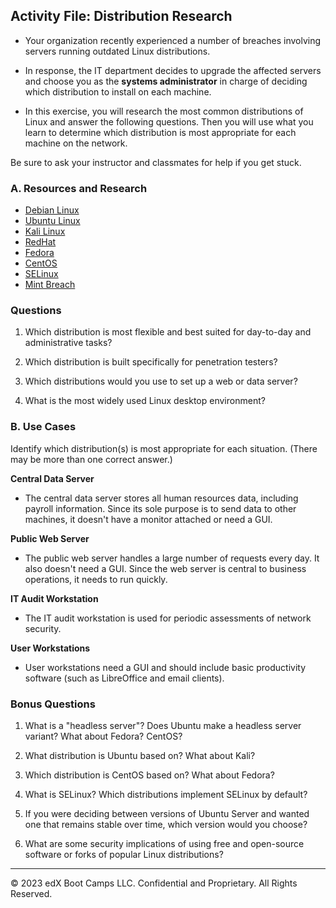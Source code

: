 ##  Activity File: Distribution Research

- Your organization recently experienced a number of breaches involving servers running outdated Linux distributions.

- In response, the IT department decides to upgrade the affected servers and choose you as the **systems administrator** in charge of deciding which distribution to install on each machine.

- In this exercise, you will research the most common distributions of Linux and answer the following questions. Then you will use what you learn to determine which distribution is most appropriate for each machine on the network.

Be sure to ask your instructor and classmates for help if you get stuck.

### A. Resources and Research

- [Debian Linux](https://www.debian.org/intro/about)
- [Ubuntu Linux](https://www.ubuntu.com/download)
- [Kali Linux](https://www.kali.org/about-us/)
- [RedHat](https://www.redhat.com/en/technologies)
- [Fedora](https://getfedora.org/)
- [CentOS](https://www.centos.org/about/)
- [SELinux](https://selinuxproject.org/page/Main_Page)
- [Mint Breach](https://www.infoworld.com/article/3036178/lesson-from-linux-mint-breach-trust-is-not-enough.html)

### Questions

1. Which distribution is most flexible and best suited for day-to-day and administrative tasks?

2. Which distribution is built specifically for penetration testers?

3. Which distributions would you use to set up a web or data server?

4. What is the most widely used Linux desktop environment?

### B. Use Cases

Identify which distribution(s) is most appropriate for each situation. (There may be more than one correct answer.)

**Central Data Server**

- The central data server stores all human resources data, including payroll information. Since its sole purpose is to send data to other machines, it doesn't have a monitor attached or need a GUI.

**Public Web Server**

- The public web server handles a large number of requests every day. It also doesn't need a GUI. Since the web server is central to business operations, it needs to run quickly.

**IT Audit Workstation**

- The IT audit workstation is used for periodic assessments of network security.

**User Workstations**

- User workstations need a GUI and should include basic productivity software (such as LibreOffice and email clients).

### Bonus Questions

1. What is a "headless server"? Does Ubuntu make a headless server variant? What about Fedora? CentOS?

2. What distribution is Ubuntu based on? What about Kali?

3. Which distribution is CentOS based on? What about Fedora?

4. What is SELinux? Which distributions implement SELinux by default?  

5. If you were deciding between versions of Ubuntu Server and wanted one that remains stable over time, which version would you choose?

6. What are some security implications of using free and open-source software or forks of popular Linux distributions?

-------

&copy; 2023 edX Boot Camps LLC. Confidential and Proprietary. All Rights Reserved.
